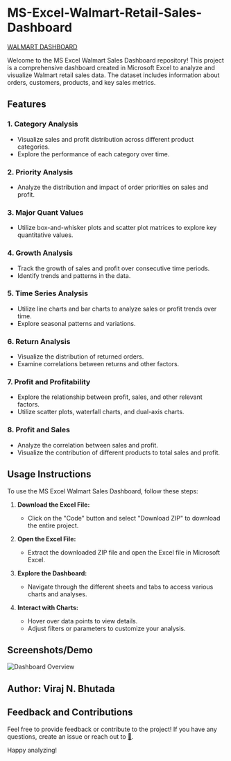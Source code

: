# MS-Excel-Walmart-Retail-Sales-Dashboard

[WALMART DASHBOARD](https://docs.google.com/spreadsheets/d/1_MVkUufSaRnfGbWj75UW5HXDC_qeh2JQ/edit#gid=32887686)

Welcome to the MS Excel Walmart Sales Dashboard repository! This project is a comprehensive dashboard created in Microsoft Excel to analyze and visualize Walmart retail sales data. The dataset includes information about orders, customers, products, and key sales metrics.

## Features

### 1. Category Analysis
   - Visualize sales and profit distribution across different product categories.
   - Explore the performance of each category over time.

### 2. Priority Analysis
   - Analyze the distribution and impact of order priorities on sales and profit.

### 3. Major Quant Values
   - Utilize box-and-whisker plots and scatter plot matrices to explore key quantitative values.

### 4. Growth Analysis
   - Track the growth of sales and profit over consecutive time periods.
   - Identify trends and patterns in the data.

### 5. Time Series Analysis
   - Utilize line charts and bar charts to analyze sales or profit trends over time.
   - Explore seasonal patterns and variations.

### 6. Return Analysis
   - Visualize the distribution of returned orders.
   - Examine correlations between returns and other factors.

### 7. Profit and Profitability
   - Explore the relationship between profit, sales, and other relevant factors.
   - Utilize scatter plots, waterfall charts, and dual-axis charts.

### 8. Profit and Sales
   - Analyze the correlation between sales and profit.
   - Visualize the contribution of different products to total sales and profit.

## Usage Instructions

To use the MS Excel Walmart Sales Dashboard, follow these steps:

1. **Download the Excel File:**
   - Click on the "Code" button and select "Download ZIP" to download the entire project.

2. **Open the Excel File:**
   - Extract the downloaded ZIP file and open the Excel file in Microsoft Excel.

3. **Explore the Dashboard:**
   - Navigate through the different sheets and tabs to access various charts and analyses.

4. **Interact with Charts:**
   - Hover over data points to view details.
   - Adjust filters or parameters to customize your analysis.
  
## Screenshots/Demo

![Dashboard Overview](screenshots/Screenshot%202023-11-23%20171900.png)


## Author: Viraj N. Bhutada

## Feedback and Contributions

Feel free to provide feedback or contribute to the project! If you have any questions, create an issue or reach out to [📧](virajnbhutada24@gmail.com).

Happy analyzing!

